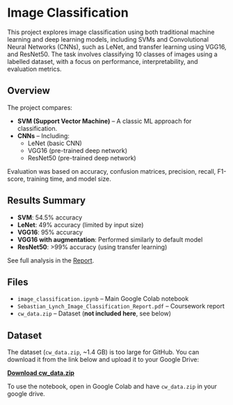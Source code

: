 # Image Classification

This project explores image classification using both traditional machine learning and deep learning models, including SVMs and Convolutional Neural Networks (CNNs), such as LeNet, and transfer learning using VGG16, and ResNet50. The task involves classifying 10 classes of images using a labelled dataset, with a focus on performance, interpretability, and evaluation metrics.

## Overview

The project compares:

- **SVM (Support Vector Machine)** – A classic ML approach for classification.
- **CNNs** – Including:
  - LeNet (basic CNN)
  - VGG16 (pre-trained deep network)
  - ResNet50 (pre-trained deep network)

Evaluation was based on accuracy, confusion matrices, precision, recall, F1-score, training time, and model size.

## Results Summary

- **SVM**: 54.5% accuracy  
- **LeNet**: 49% accuracy (limited by input size)
- **VGG16**: 95% accuracy
- **VGG16 with augmentation**: Performed similarly to default model
- **ResNet50**: >99% accuracy (using transfer learning)  


See full analysis in the [Report](./Image_Classification_Report.pdf).

## Files

- `image_classification.ipynb` – Main Google Colab notebook  
- `Sebastian_Lynch_Image_Classification_Report.pdf` – Coursework report  
- `cw_data.zip` – Dataset (**not included here**, see below)

## Dataset

The dataset (`cw_data.zip`, ~1.4 GB) is too large for GitHub. You can download it from the link below and upload it to your Google Drive:

**[Download cw_data.zip]((https://drive.google.com/file/d/1RXtKTdWPYldieVTLQvQy_V_VyE9wv4pG/view?usp=drive_link))**

To use the notebook, open in Google Colab and have `cw_data.zip` in your google drive.
